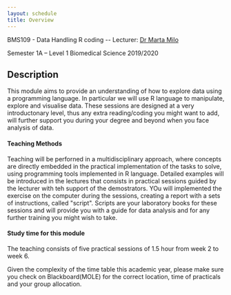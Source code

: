 ```yaml
---
layout: schedule
title: Overview
---
```


BMS109 - Data Handling R coding -- 
Lecturer: [Dr Marta Milo](https://www.sheffield.ac.uk/bms/research/milo)

Semester 1A – Level 1 Biomedical Science 2019/2020

## Description

This module aims to provide an understanding of how to explore data using a programming language. In particular we will use R language to manipulate, explore and visualise data. These sessions are designed at a very introductonary level, thus any extra reading/coding you might want to add, will further support you during your degree and beyond when you face analysis of data. 

#### Teaching Methods 
Teaching will be perforned in a multidisciplinary approach, where concepts are directly embedded in the practical implementation of the tasks to solve, using programming tools implemented in R language. Detailed examples will be introduced in the lectures that consists in practical sessions guided by the lecturer with teh support of the demostrators. YOu will implemented the exercise on the computer during the sessions, creating a report with a sets of instructions, called "script". Scripts are your laboratory books for these sessions and will provide you with a guide for data analysis and for any further training you might wish to take. 


#### Study time for this module
The teaching consists of five practical sessions of 1.5 hour from week 2 to week 6.

Given the complexity of the time table this academic year, please make sure you check on Blackboard(MOLE) for the correct location, time of practicals and your group allocation. 